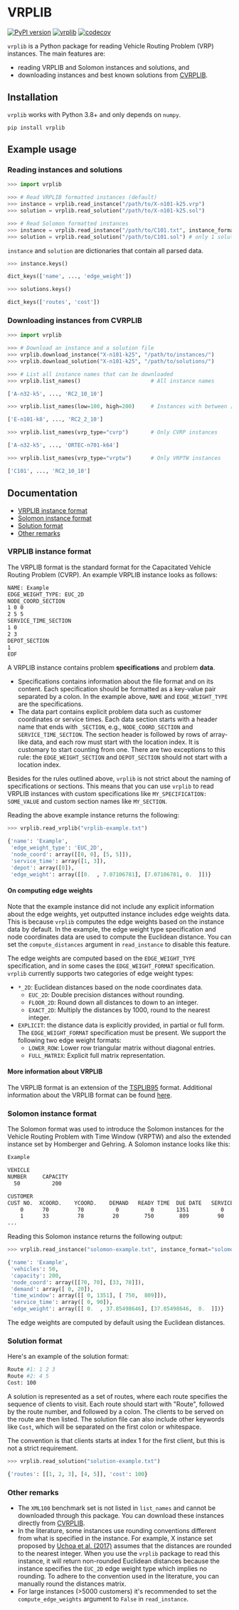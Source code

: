 # VRPLIB
[![PyPI version](https://badge.fury.io/py/vrplib.svg)](https://badge.fury.io/py/vrplib)
[![vrplib](https://github.com/leonlan/vrplib/actions/workflows/vrplib.yaml/badge.svg)](https://github.com/leonlan/vrplib/actions/workflows/vrplib.yaml)
[![codecov](https://codecov.io/gh/leonlan/VRPLIB/branch/master/graph/badge.svg?token=X0X66LBNZ7)](https://codecov.io/gh/leonlan/VRPLIB)

`vrplib` is a Python package for reading Vehicle Routing Problem (VRP) instances. The main features are:
- reading VRPLIB and Solomon instances and solutions, and
- downloading instances and best known solutions from [CVRPLIB](http://vrp.atd-lab.inf.puc-rio.br/index.php/en/).

## Installation
`vrplib` works with Python 3.8+ and only depends on `numpy`.

```shell
pip install vrplib
```

## Example usage
### Reading instances and solutions
```python
>>> import vrplib

>>> # Read VRPLIB formatted instances (default)
>>> instance = vrplib.read_instance("/path/to/X-n101-k25.vrp")
>>> solution = vrplib.read_solution("/path/to/X-n101-k25.sol")

>>> # Read Solomon formatted instances
>>> instance = vrplib.read_instance("/path/to/C101.txt", instance_format="solomon")
>>> solution = vrplib.read_solution("/path/to/C101.sol") # only 1 solution format
```

`instance` and `solution` are dictionaries that contain all parsed data. 
``` python
>>> instance.keys()

dict_keys(['name', ..., 'edge_weight'])

>>> solutions.keys()

dict_keys(['routes', 'cost'])
```


### Downloading instances from CVRPLIB 
``` python
>>> import vrplib

>>> # Download an instance and a solution file 
>>> vrplib.download_instance("X-n101-k25", "/path/to/instances/")
>>> vrplib.download_solution("X-n101-k25", "/path/to/solutions/")

>>> # List all instance names that can be downloaded 
>>> vrplib.list_names()                      # All instance names

['A-n32-k5', ..., 'RC2_10_10']

>>> vrplib.list_names(low=100, high=200)     # Instances with between [100, 200] customers

['E-n101-k8', ..., 'RC2_2_10']

>>> vrplib.list_names(vrp_type="cvrp")       # Only CVRP instances

['A-n32-k5', ..., 'ORTEC-n701-k64']

>>> vrplib.list_names(vrp_type="vrptw")      # Only VRPTW instances

['C101', ..., 'RC2_10_10']
```


## Documentation
- [VRPLIB instance format](#vrplib-instance-format)
- [Solomon instance format](#solomon-instance-format)
- [Solution format](#solution-format)
- [Other remarks](#other-remarks)

### VRPLIB instance format
The VRPLIB format is the standard format for the Capacitated Vehicle Routing Problem (CVRP). An example VRPLIB instance looks as follows:
``` bash
NAME: Example 
EDGE_WEIGHT_TYPE: EUC_2D
NODE_COORD_SECTION
1 0 0
2 5 5
SERVICE_TIME_SECTION
1 0
2 3
DEPOT_SECTION
1
EOF
```

A VRPLIB instance contains problem **specifications** and problem **data**. 
- Specifications contains information about the file format and on its content. Each specification should be formatted as a key-value pair separated by a colon. In the example above, `NAME` and `EDGE_WEIGHT_TYPE` are the specifications.
- The data part contains explicit problem data such as customer coordinates or service times. 
Each data section starts with a header name that ends with `_SECTION`, e.g., `NODE_COORD_SECTION` and `SERVICE_TIME_SECTION`.
The section header is followed by rows of array-like data, and each row must start with the location index. It is customary to start counting from one.
There are two exceptions to this rule: the `EDGE_WEIGHT_SECTION` and `DEPOT_SECTION` should not start with a location index.

Besides for the rules outlined above, `vrplib` is not strict about the naming of specifications or sections. 
This means that you can use `vrplib` to read VRPLIB instances with custom specifications like `MY_SPECIFICATION: SOME_VALUE` and custom section names like `MY_SECTION`.

Reading the above example instance returns the following:
``` python
>>> vrplib.read_vrplib("vrplib-example.txt")

{'name': 'Example',
 'edge_weight_type': 'EUC_2D',
 'node_coord': array([[0, 0], [5, 5]]),
 'service_time': array([1, 3]),
 'depot': array([0]),
 'edge_weight': array([[0.  , 7.07106781], [7.07106781, 0.  ]])}
```

#### On computing edge weights 
Note that the example instance did not include any explicit information about the edge weights, yet outputted instance includes edge weights data.
This is because `vrplib` computes the edge weights based on the instance data by default.
In the example, the edge weight type specification and node coordinates data are used to compute the Euclidean distance.
You can set the `compute_distances` argument in `read_instance` to disable this feature.

The edge weights are computed based on the `EDGE_WEIGHT_TYPE` specification, and in some cases the `EDGE_WEIGHT_FORMAT` specification. `vrplib` currently supports two categories of edge weight types:
- `*_2D`: Euclidean distances based on the node coordinates data.
    - `EUC_2D`: Double precision distances without rounding.
    - `FLOOR_2D`: Round down all distances to down to an integer.
    - `EXACT_2D`: Multiply the distances by 1000, round to the nearest integer.
- `EXPLICIT`: the distance data is explicitly provided, in partial or full form. The `EDGE_WEIGHT_FORMAT` specification must be present. We support the following two edge weight formats:
  - `LOWER_ROW`: Lower row triangular matrix without diagonal entries.
  - `FULL_MATRIX`: Explicit full matrix representation.
  

#### More information about VRPLIB
The VRPLIB format is an extension of the [TSPLIB95](http://comopt.ifi.uni-heidelberg.de/software/TSPLIB95/tsp95.pdf) format. 
Additional information about the VRPLIB format can be found [here]( http://webhotel4.ruc.dk/~keld/research/LKH-3/LKH-3_REPORT.pdf).

### Solomon instance format
The Solomon format was used to introduce the Solomon instances for the Vehicle Routing Problem with Time Window (VRPTW) and also the extended instance set by Homberger and Gehring. A Solomon instance looks like this:
``` bash
Example

VEHICLE
NUMBER     CAPACITY
  50          200

CUSTOMER
CUST NO.  XCOORD.    YCOORD.    DEMAND   READY TIME  DUE DATE   SERVICE TIME
    0      70         70          0          0       1351          0
    1      33         78         20        750        809         90
... 
```

Reading this Solomon instance returns the following output:
``` python
>>> vrplib.read_instance("solomon-example.txt", instance_format="solomon")

{'name': 'Example',
 'vehicles': 50,
 'capacity': 200,
 'node_coord': array([[70, 70], [33, 78]]),
 'demand': array([ 0, 20]),
 'time_window': array([[ 0, 1351], [ 750,  809]]),
 'service_time': array([ 0, 90]),
 'edge_weight': array([[ 0.  , 37.85498646], [37.85498646,  0.  ]])}
```

The edge weights are computed by default using the Euclidean distances. 

### Solution format
Here's an example of the solution format:
``` bash
Route #1: 1 2 3
Route #2: 4 5
Cost: 100
```

A solution is represented as a set of routes, where each route specifies the sequence of clients to visit. 
Each route should start with "Route", followed by the route number, and followed by a colon. 
The clients to be served on the route are then listed.
The solution file can also include other keywords like `Cost`, which will be separated on the first colon or whitespace.

The convention is that clients starts at index 1 for the first client, but this is not a strict requirement.

``` python
>>> vrplib.read_solution("solution-example.txt")

{'routes': [[1, 2, 3], [4, 5]], 'cost': 100}
```


### Other remarks
- The `XML100` benchmark set is not listed in `list_names` and cannot be downloaded through this package. You can download these instances directly from [CVRPLIB](http://vrp.atd-lab.inf.puc-rio.br/index.php/en/).
- In the literature, some instances use rounding conventions different from what is specified in the instance. For example, X instance set proposed by [Uchoa et al. (2017)](http://vrp.atd-lab.inf.puc-rio.br/index.php/en/new-instances) assumes that the distances are rounded to the nearest integer. When you use the `vrplib` package to read this instance, it will return non-rounded Euclidean distances because the instance specifies the `EUC_2D` edge weight type which implies no rounding. To adhere to the convention used in the literature, you can manually round the distances matrix.
- For large instances (>5000 customers) it's recommended to set the `compute_edge_weights` argument to `False` in `read_instance`.
